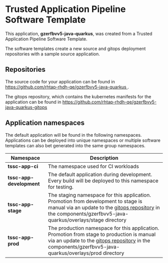 # Trusted Application Pipeline Software Template

This application, **gzerfbvv5-java-quarkus**, was created from a Trusted Application Pipeline Software Template.

The software templates create a new source and gitops deployment repositories with a sample source application. 

## Repositories

The source code for your application can be found in [https://github.com/rhtap-rhdh-qe/gzerfbvv5-java-quarkus ](https://github.com/rhtap-rhdh-qe/gzerfbvv5-java-quarkus ).
 
The gitops repository, which contains the kubernetes manifests for the application can be found in 
[https://github.com/rhtap-rhdh-qe/gzerfbvv5-java-quarkus-gitops ](https://github.com/rhtap-rhdh-qe/gzerfbvv5-java-quarkus-gitops ) 

## Application namespaces 

The default application will be found in the following namespaces. Applications can be deployed into unique namespaces or multiple software templates can also bet generated into the same group namespaces.  

|  Namespace   |  Description   |  
| -------- | -------- |
| **tssc-app-ci** | The namespace used for CI workloads |
| **tssc-app-development** | The default application during development. Every build will be deployed to this namespace for testing. |
| **tssc-app-stage** | The staging namespace for this application. Promotion from development to stage is manual via an update to the [gitops repository](https://github.com/rhtap-rhdh-qe/gzerfbvv5-java-quarkus-gitops ) in the components/gzerfbvv5-java-quarkus/overlays/stage directory |
| **tssc-app-prod** | The production namespace for this application. Promotion from stage to production is manual via an update to the [gitops repository](https://github.com/rhtap-rhdh-qe/gzerfbvv5-java-quarkus-gitops ) in the components/gzerfbvv5-java-quarkus/overlays/prod directory |